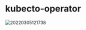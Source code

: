 # kubecto-operator


![20220305121738](https://user-images.githubusercontent.com/94602819/156867348-e7289f59-1d35-4665-9e1d-3eb1833c4841.jpg)

